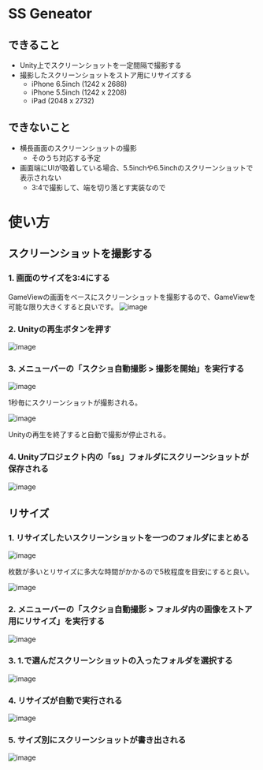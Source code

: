 # SS Geneator

## できること
- Unity上でスクリーンショットを一定間隔で撮影する
- 撮影したスクリーンショットをストア用にリサイズする
  - iPhone 6.5inch (1242 x 2688)
  - iPhone 5.5inch (1242 x 2208)
  - iPad (2048 x 2732)

## できないこと
- 横長画面のスクリーンショットの撮影
  - そのうち対応する予定
- 画面端にUIが吸着している場合、5.5inchや6.5inchのスクリーンショットで表示されない
  - 3:4で撮影して、端を切り落とす実装なので

# 使い方

## スクリーンショットを撮影する

### 1. 画面のサイズを3:4にする

GameViewの画面をベースにスクリーンショットを撮影するので、GameViewを可能な限り大きくすると良いです。
![image](https://user-images.githubusercontent.com/4215759/101769094-cf25f000-3b29-11eb-880e-2ac60647fe59.png)

### 2. Unityの再生ボタンを押す
![image](https://user-images.githubusercontent.com/4215759/101769346-2c21a600-3b2a-11eb-8803-0af7519c1e58.png)

### 3. メニューバーの「スクショ自動撮影 > 撮影を開始」を実行する
![image](https://user-images.githubusercontent.com/4215759/101769376-380d6800-3b2a-11eb-927b-3dd14764d5e6.png)

1秒毎にスクリーンショットが撮影される。

![image](https://user-images.githubusercontent.com/4215759/101769460-570bfa00-3b2a-11eb-89e4-10af768c2d86.png)

Unityの再生を終了すると自動で撮影が停止される。

### 4. Unityプロジェクト内の「ss」フォルダにスクリーンショットが保存される
![image](https://user-images.githubusercontent.com/4215759/101769558-7dca3080-3b2a-11eb-81e9-47246ba28d47.png)

## リサイズ

### 1. リサイズしたいスクリーンショットを一つのフォルダにまとめる
![image](https://user-images.githubusercontent.com/4215759/101769664-a3573a00-3b2a-11eb-9611-ea0eb02b9a55.png)

枚数が多いとリサイズに多大な時間がかかるので5枚程度を目安にすると良い。

![image](https://user-images.githubusercontent.com/4215759/101769768-d0a3e800-3b2a-11eb-83de-2863e50fa135.png)


### 2. メニューバーの「スクショ自動撮影 > フォルダ内の画像をストア用にリサイズ」を実行する
![image](https://user-images.githubusercontent.com/4215759/101769823-e44f4e80-3b2a-11eb-88a0-f5d641e927d9.png)

### 3. 1.で選んだスクリーンショットの入ったフォルダを選択する
![image](https://user-images.githubusercontent.com/4215759/101769870-faf5a580-3b2a-11eb-8c2a-cc51ac3e1e2b.png)

### 4. リサイズが自動で実行される
![image](https://user-images.githubusercontent.com/4215759/101769918-0cd74880-3b2b-11eb-9f0e-964f7707be0b.png)

### 5. サイズ別にスクリーンショットが書き出される
![image](https://user-images.githubusercontent.com/4215759/101770007-2aa4ad80-3b2b-11eb-8ba5-8c5eee720139.png)


